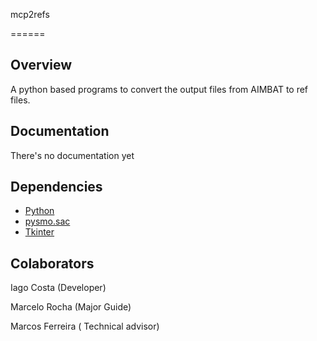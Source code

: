 mcp2refs

======
 

Overview
--------
A python based programs to convert the output files from AIMBAT to ref files.

Documentation
-------------
There's no documentation yet

Dependencies
------------
* [Python](http://www.python.org/)
* [pysmo.sac](https://github.com/pysmo/sac)
* [Tkinter](https://wiki.python.org/moin/TkInter)

Colaborators
--------------
Iago Costa (Developer)

Marcelo Rocha (Major Guide)

Marcos Ferreira ( Technical advisor)



